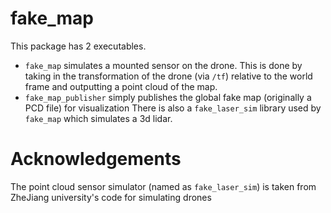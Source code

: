 # fake_map
This package has 2 executables. 
- `fake_map` simulates a mounted sensor on the drone. This is done by taking in the transformation of the drone (via `/tf`) relative to the world frame and outputting a point cloud of the map.
- `fake_map_publisher` simply publishes the global fake map (originally a PCD file) for visualization
There is also a `fake_laser_sim` library used by `fake_map` which simulates a 3d lidar.    

# Acknowledgements
The point cloud sensor simulator (named as `fake_laser_sim`) is taken from ZheJiang university's code for simulating drones